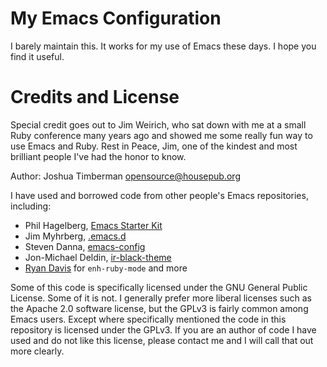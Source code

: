 # My Emacs Configuration

I barely maintain this. It works for my use of Emacs these days. I
hope you find it useful.

# Credits and License

Special credit goes out to Jim Weirich, who sat down with me at a
small Ruby conference many years ago and showed me some really fun way
to use Emacs and Ruby. Rest in Peace, Jim, one of the kindest and most
brilliant people I've had the honor to know.

Author: Joshua Timberman <opensource@housepub.org>

I have used and borrowed code from other people's Emacs repositories,
including:

* Phil Hagelberg, [Emacs Starter Kit](https://github.com/technomancy/emacs-starter-kit)
* Jim Myhrberg, [.emacs.d](https://github.com/jimeh/.emacs.d)
* Steven Danna, [emacs-config](https://github.com/stevendanna/emacs-config)
* Jon-Michael Deldin, [ir-black-theme](https://github.com/jmdeldin/ir-black-theme.el)
* [Ryan Davis](https://github.com/zenspider) for `enh-ruby-mode` and more

Some of this code is specifically licensed under the GNU General
Public License. Some of it is not. I generally prefer more liberal
licenses such as the Apache 2.0 software license, but the GPLv3 is
fairly common among Emacs users. Except where specifically mentioned
the code in this repository is licensed under the GPLv3. If you are an
author of code I have used and do not like this license, please
contact me and I will call that out more clearly.
